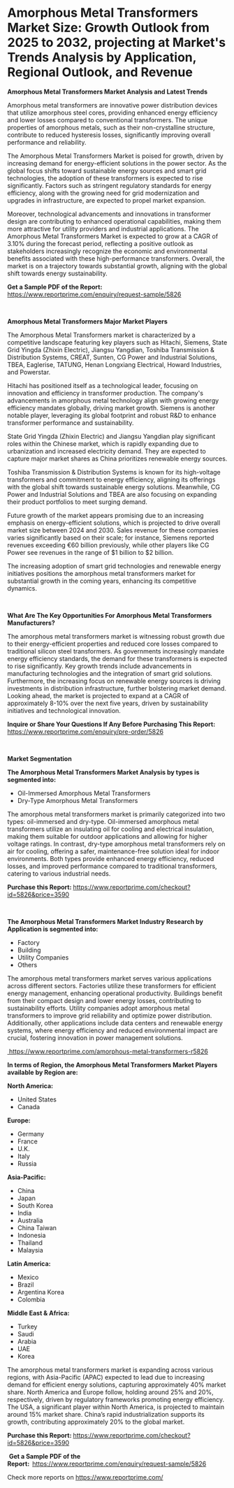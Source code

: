 <p><h1>Amorphous Metal Transformers Market Size: Growth Outlook from 2025 to 2032, projecting at Market's Trends Analysis by Application, Regional Outlook, and Revenue</h1></p><p><strong>Amorphous Metal Transformers Market Analysis and Latest Trends</strong></p>
<p><p>Amorphous metal transformers are innovative power distribution devices that utilize amorphous steel cores, providing enhanced energy efficiency and lower losses compared to conventional transformers. The unique properties of amorphous metals, such as their non-crystalline structure, contribute to reduced hysteresis losses, significantly improving overall performance and reliability.</p><p>The Amorphous Metal Transformers Market is poised for growth, driven by increasing demand for energy-efficient solutions in the power sector. As the global focus shifts toward sustainable energy sources and smart grid technologies, the adoption of these transformers is expected to rise significantly. Factors such as stringent regulatory standards for energy efficiency, along with the growing need for grid modernization and upgrades in infrastructure, are expected to propel market expansion.</p><p>Moreover, technological advancements and innovations in transformer design are contributing to enhanced operational capabilities, making them more attractive for utility providers and industrial applications. The Amorphous Metal Transformers Market is expected to grow at a CAGR of 3.10% during the forecast period, reflecting a positive outlook as stakeholders increasingly recognize the economic and environmental benefits associated with these high-performance transformers. Overall, the market is on a trajectory towards substantial growth, aligning with the global shift towards energy sustainability.</p></p>
<p><strong>Get a Sample PDF of the Report:&nbsp;</strong> <a href="https://www.reportprime.com/enquiry/request-sample/5826?utm_campaign=2464&utm_medium=2&utm_source=Github&utm_content=ia&utm_term=19032025&utm_id=amorphous-metal-transformers">https://www.reportprime.com/enquiry/request-sample/5826</a></p>
<p>&nbsp;</p>
<p><strong>Amorphous Metal Transformers Major Market Players</strong></p>
<p><p>The Amorphous Metal Transformers market is characterized by a competitive landscape featuring key players such as Hitachi, Siemens, State Grid Yingda (Zhixin Electric), Jiangsu Yangdian, Toshiba Transmission & Distribution Systems, CREAT, Sunten, CG Power and Industrial Solutions, TBEA, Eaglerise, TATUNG, Henan Longxiang Electrical, Howard Industries, and Powerstar.</p><p>Hitachi has positioned itself as a technological leader, focusing on innovation and efficiency in transformer production. The company's advancements in amorphous metal technology align with growing energy efficiency mandates globally, driving market growth. Siemens is another notable player, leveraging its global footprint and robust R&D to enhance transformer performance and sustainability. </p><p>State Grid Yingda (Zhixin Electric) and Jiangsu Yangdian play significant roles within the Chinese market, which is rapidly expanding due to urbanization and increased electricity demand. They are expected to capture major market shares as China prioritizes renewable energy sources.</p><p>Toshiba Transmission & Distribution Systems is known for its high-voltage transformers and commitment to energy efficiency, aligning its offerings with the global shift towards sustainable energy solutions. Meanwhile, CG Power and Industrial Solutions and TBEA are also focusing on expanding their product portfolios to meet surging demand.</p><p>Future growth of the market appears promising due to an increasing emphasis on energy-efficient solutions, which is projected to drive overall market size between 2024 and 2030. Sales revenue for these companies varies significantly based on their scale; for instance, Siemens reported revenues exceeding €60 billion previously, while other players like CG Power see revenues in the range of $1 billion to $2 billion.</p><p>The increasing adoption of smart grid technologies and renewable energy initiatives positions the amorphous metal transformers market for substantial growth in the coming years, enhancing its competitive dynamics.</p></p>
<p>&nbsp;</p>
<p><strong>What Are The Key Opportunities For Amorphous Metal Transformers Manufacturers?</strong></p>
<p><p>The amorphous metal transformers market is witnessing robust growth due to their energy-efficient properties and reduced core losses compared to traditional silicon steel transformers. As governments increasingly mandate energy efficiency standards, the demand for these transformers is expected to rise significantly. Key growth trends include advancements in manufacturing technologies and the integration of smart grid solutions. Furthermore, the increasing focus on renewable energy sources is driving investments in distribution infrastructure, further bolstering market demand. Looking ahead, the market is projected to expand at a CAGR of approximately 8-10% over the next five years, driven by sustainability initiatives and technological innovation.</p></p>
<p><strong>Inquire or Share Your Questions If Any Before Purchasing This Report:</strong> <a href="https://www.reportprime.com/enquiry/pre-order/5826?utm_campaign=2464&utm_medium=2&utm_source=Github&utm_content=ia&utm_term=19032025&utm_id=amorphous-metal-transformers">https://www.reportprime.com/enquiry/pre-order/5826</a></p>
<p>&nbsp;</p>
<p><strong>Market Segmentation</strong></p>
<p><strong>The Amorphous Metal Transformers Market Analysis by types is segmented into:</strong></p>
<p><ul><li>Oil-Immersed Amorphous Metal Transformers</li><li>Dry-Type Amorphous Metal Transformers</li></ul></p>
<p><p>The amorphous metal transformers market is primarily categorized into two types: oil-immersed and dry-type. Oil-immersed amorphous metal transformers utilize an insulating oil for cooling and electrical insulation, making them suitable for outdoor applications and allowing for higher voltage ratings. In contrast, dry-type amorphous metal transformers rely on air for cooling, offering a safer, maintenance-free solution ideal for indoor environments. Both types provide enhanced energy efficiency, reduced losses, and improved performance compared to traditional transformers, catering to various industrial needs.</p></p>
<p><strong>Purchase this Report:&nbsp;</strong><a href="https://www.reportprime.com/checkout?id=5826&price=3590&utm_campaign=2464&utm_medium=2&utm_source=Github&utm_content=ia&utm_term=19032025&utm_id=amorphous-metal-transformers">https://www.reportprime.com/checkout?id=5826&price=3590</a></p>
<p>&nbsp;</p>
<p><strong>The Amorphous Metal Transformers Market Industry Research by Application is segmented into:</strong></p>
<p><ul><li>Factory</li><li>Building</li><li>Utility Companies</li><li>Others</li></ul></p>
<p><p>The amorphous metal transformers market serves various applications across different sectors. Factories utilize these transformers for efficient energy management, enhancing operational productivity. Buildings benefit from their compact design and lower energy losses, contributing to sustainability efforts. Utility companies adopt amorphous metal transformers to improve grid reliability and optimize power distribution. Additionally, other applications include data centers and renewable energy systems, where energy efficiency and reduced environmental impact are crucial, fostering innovation in power management solutions.</p></p>
<p><a href="https://www.reportprime.com/amorphous-metal-transformers-r5826?utm_campaign=2464&utm_medium=2&utm_source=Github&utm_content=ia&utm_term=19032025&utm_id=amorphous-metal-transformers">&nbsp;https://www.reportprime.com/amorphous-metal-transformers-r5826</a></p>
<p><strong>In terms of Region, the Amorphous Metal Transformers Market Players available by Region are:</strong></p>
<p>
    <p> <strong> North America: </strong>
        <ul>
            <li>United States</li>
            <li>Canada</li>
        </ul>
        </p> 
    <p> <strong> Europe: </strong>
        <ul>
            <li>Germany</li>
            <li>France</li>
            <li>U.K.</li>
            <li>Italy</li>
            <li>Russia</li>
        </ul>
        </p> 
    <p> <strong> Asia-Pacific: </strong>
        <ul>
            <li>China</li>
            <li>Japan</li>
            <li>South Korea</li>
            <li>India</li>
            <li>Australia</li>
            <li>China Taiwan</li>
            <li>Indonesia</li>
            <li>Thailand</li>
            <li>Malaysia</li>
        </ul>
        </p> 
    <p> <strong> Latin America: </strong>
        <ul>
            <li>Mexico</li>
            <li>Brazil</li>
            <li>Argentina Korea</li>
            <li>Colombia</li>
        </ul>
        </p> 
    <p> <strong> Middle East & Africa: </strong>
        <ul>
            <li>Turkey</li>
            <li>Saudi</li>
            <li>Arabia</li>
            <li>UAE</li>
            <li>Korea</li>
        </ul>
    </p>
    </p>
<p><p>The amorphous metal transformers market is expanding across various regions, with Asia-Pacific (APAC) expected to lead due to increasing demand for efficient energy solutions, capturing approximately 40% market share. North America and Europe follow, holding around 25% and 20%, respectively, driven by regulatory frameworks promoting energy efficiency. The USA, a significant player within North America, is projected to maintain around 15% market share. China’s rapid industrialization supports its growth, contributing approximately 20% to the global market.</p></p>
<p><strong>Purchase this Report: </strong><a href="https://www.reportprime.com/checkout?id=5826&price=3590&utm_campaign=2464&utm_medium=2&utm_source=Github&utm_content=ia&utm_term=19032025&utm_id=amorphous-metal-transformers">https://www.reportprime.com/checkout?id=5826&price=3590</a></p>
<p>&nbsp;<strong>Get a Sample PDF of the Report:&nbsp;&nbsp;</strong><a href="https://www.reportprime.com/enquiry/request-sample/5826?utm_campaign=2464&utm_medium=2&utm_source=Github&utm_content=ia&utm_term=19032025&utm_id=amorphous-metal-transformers">https://www.reportprime.com/enquiry/request-sample/5826</a></p>
<p><strong></strong></p>
<p>Check more reports on <a href="https://www.reportprime.com/?utm_campaign=2464&utm_medium=2&utm_source=Github&utm_content=ia&utm_term=19032025&utm_id=amorphous-metal-transformers">https://www.reportprime.com/</a></p>